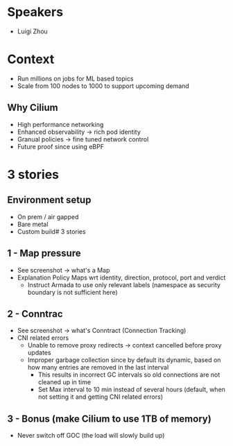 # Speakers
* Luigi Zhou

# Context
* Run millions on jobs for ML based topics
* Scale from 100 nodes to 1000 to support upcoming demand
## Why Cilium
* High performance networking
* Enhanced observability -> rich pod identity
* Granual policies -> fine tuned network control
* Future proof since using eBPF

# 3 stories
## Environment setup
* On prem / air gapped
* Bare metal
* Custom build# 3 stories
## 1 - Map pressure
* See screenshot -> what's a Map
* Explanation Policy Maps wrt identity, direction, protocol, port and verdict
	* Instruct Armada to use only relevant labels (namespace as security boundary is not sufficient here)
## 2 - Conntrac
* See screenshot -> what's Conntract (Connection Tracking)
* CNI related errors
	* Unable to remove proxy redirects -> context cancelled before proxy updates
	* Improper garbage collection since by default its dynamic, based on how many entries are removed in the last interval
		* This results in incorrect GC intervals so old connections are not cleaned up in time
		* Set Max interval to 10 min instead of several hours (default, when not setting it and getting CNI related errors)
## 3 - Bonus (make Cilium to use 1TB of memory)
* Never switch off GOC (the load will slowly build up)


